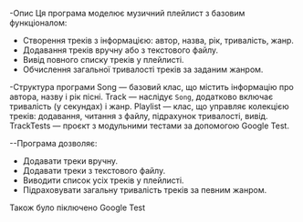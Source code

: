 -Опис
Ця програма моделює музичний плейлист з базовим функціоналом:
- Створення треків з інформацією: автор, назва, рік, тривалість, жанр.
- Додавання треків вручну або з текстового файлу.
- Вивід повного списку треків у плейлисті.
- Обчислення загальної тривалості треків за заданим жанром.

-Структура програми
Song — базовий клас, що містить інформацію про автора, назву і рік пісні.
Track — наслідує `Song`, додатково включає тривалість (у секундах) і жанр.
Playlist — клас, що управляє колекцією треків: додавання, читання з файлу, підрахунок тривалості, вивід.
TrackTests — проєкт з модульними тестами за допомогою Google Test.

--Програма дозволяє:
- Додавати треки вручну.
- Додавати треки з текстового файлу.
- Виводити список усіх треків у плейлисті.
- Підраховувати загальну тривалість треків за певним жанром.

Також було піключено Google Test
